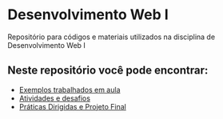 # Desenvolvimento Web I
Repositório para códigos e materiais utilizados na disciplina de Desenvolvimento Web I

## Neste repositório você pode encontrar:

- [Exemplos trabalhados em aula](Exemplos)
- [Atividades e desafios](atividades)
- [Práticas Dirigidas e Projeto Final](praticas)
